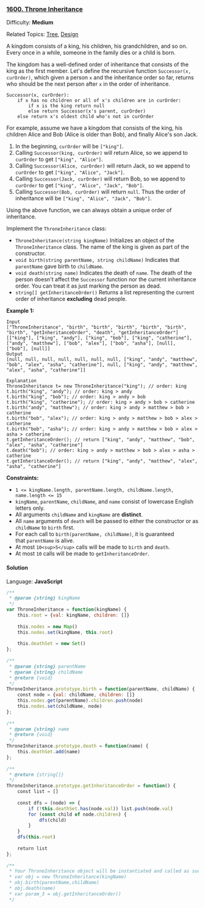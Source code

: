 ### [1600\. Throne Inheritance](https://leetcode.com/problems/throne-inheritance/)

Difficulty: **Medium**  

Related Topics: [Tree](https://leetcode.com/tag/tree/), [Design](https://leetcode.com/tag/design/)


A kingdom consists of a king, his children, his grandchildren, and so on. Every once in a while, someone in the family dies or a child is born.

The kingdom has a well-defined order of inheritance that consists of the king as the first member. Let's define the recursive function `Successor(x, curOrder)`, which given a person `x` and the inheritance order so far, returns who should be the next person after `x` in the order of inheritance.

```
Successor(x, curOrder):
    if x has no children or all of x's children are in curOrder:
        if x is the king return null
        else return Successor(x's parent, curOrder)
    else return x's oldest child who's not in curOrder
```

For example, assume we have a kingdom that consists of the king, his children Alice and Bob (Alice is older than Bob), and finally Alice's son Jack.

1.  In the beginning, `curOrder` will be `["king"]`.
2.  Calling `Successor(king, curOrder)` will return Alice, so we append to `curOrder` to get `["king", "Alice"]`.
3.  Calling `Successor(Alice, curOrder)` will return Jack, so we append to `curOrder` to get `["king", "Alice", "Jack"]`.
4.  Calling `Successor(Jack, curOrder)` will return Bob, so we append to `curOrder` to get `["king", "Alice", "Jack", "Bob"]`.
5.  Calling `Successor(Bob, curOrder)` will return `null`. Thus the order of inheritance will be `["king", "Alice", "Jack", "Bob"]`.

Using the above function, we can always obtain a unique order of inheritance.

Implement the `ThroneInheritance` class:

*   `ThroneInheritance(string kingName)` Initializes an object of the `ThroneInheritance` class. The name of the king is given as part of the constructor.
*   `void birth(string parentName, string childName)` Indicates that `parentName` gave birth to `childName`.
*   `void death(string name)` Indicates the death of `name`. The death of the person doesn't affect the `Successor` function nor the current inheritance order. You can treat it as just marking the person as dead.
*   `string[] getInheritanceOrder()` Returns a list representing the current order of inheritance **excluding** dead people.

**Example 1:**

```
Input
["ThroneInheritance", "birth", "birth", "birth", "birth", "birth", "birth", "getInheritanceOrder", "death", "getInheritanceOrder"]
[["king"], ["king", "andy"], ["king", "bob"], ["king", "catherine"], ["andy", "matthew"], ["bob", "alex"], ["bob", "asha"], [null], ["bob"], [null]]
Output
[null, null, null, null, null, null, null, ["king", "andy", "matthew", "bob", "alex", "asha", "catherine"], null, ["king", "andy", "matthew", "alex", "asha", "catherine"]]

Explanation
ThroneInheritance t= new ThroneInheritance("king"); // order: king
t.birth("king", "andy"); // order: king > andy
t.birth("king", "bob"); // order: king > andy > bob
t.birth("king", "catherine"); // order: king > andy > bob > catherine
t.birth("andy", "matthew"); // order: king > andy > matthew > bob > catherine
t.birth("bob", "alex"); // order: king > andy > matthew > bob > alex > catherine
t.birth("bob", "asha"); // order: king > andy > matthew > bob > alex > asha > catherine
t.getInheritanceOrder(); // return ["king", "andy", "matthew", "bob", "alex", "asha", "catherine"]
t.death("bob"); // order: king > andy > matthew > bob > alex > asha > catherine
t.getInheritanceOrder(); // return ["king", "andy", "matthew", "alex", "asha", "catherine"]
```

**Constraints:**

*   `1 <= kingName.length, parentName.length, childName.length, name.length <= 15`
*   `kingName`, `parentName`, `childName`, and `name` consist of lowercase English letters only.
*   All arguments `childName` and `kingName` are **distinct**.
*   All `name` arguments of `death` will be passed to either the constructor or as `childName` to `birth` first.
*   For each call to `birth(parentName, childName)`, it is guaranteed that `parentName` is alive.
*   At most `10<sup>5</sup>` calls will be made to `birth` and `death`.
*   At most `10` calls will be made to `getInheritanceOrder`.


#### Solution

Language: **JavaScript**

```javascript
/**
 * @param {string} kingName
 */
var ThroneInheritance = function(kingName) {
    this.root = {val: kingName, children: []}
    
    this.nodes = new Map()
    this.nodes.set(kingName, this.root)
    
    this.deathSet = new Set()
};
​
/** 
 * @param {string} parentName 
 * @param {string} childName
 * @return {void}
 */
ThroneInheritance.prototype.birth = function(parentName, childName) {
    const node = {val: childName, children: []}
    this.nodes.get(parentName).children.push(node)
    this.nodes.set(childName, node)
};
​
/** 
 * @param {string} name
 * @return {void}
 */
ThroneInheritance.prototype.death = function(name) {
    this.deathSet.add(name)
};
​
/**
 * @return {string[]}
 */
ThroneInheritance.prototype.getInheritanceOrder = function() {
    const list = []
    
    const dfs = (node) => {
        if (!this.deathSet.has(node.val)) list.push(node.val)
        for (const child of node.children) {
            dfs(child)
        }
    }
    dfs(this.root)
    
    return list
};
​
/** 
 * Your ThroneInheritance object will be instantiated and called as such:
 * var obj = new ThroneInheritance(kingName)
 * obj.birth(parentName,childName)
 * obj.death(name)
 * var param_3 = obj.getInheritanceOrder()
 */
```